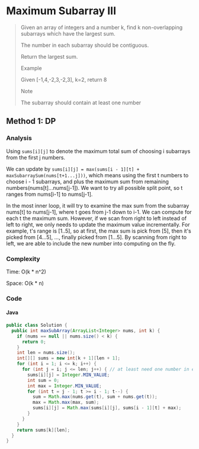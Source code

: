 # Maximum Subarray III
> Given an array of integers and a number k, find k non-overlapping subarrays which have the largest sum.
>
> The number in each subarray should be contiguous.
>
> Return the largest sum.
>
> Example
>
> Given [-1,4,-2,3,-2,3], k=2, return 8
>
> Note
>
> The subarray should contain at least one number

## Method 1: DP
### Analysis
Using `sums[i][j]` to denote the maximum total sum of choosing i subarrays from the first j numbers. 

We can update by `sums[i][j] = max(sums[i - 1][t] + maxSubarraySum(nums[t+1...j]))`, which means using the first t numbers to choose i - 1 subarrays, and plus the maximum sum from remaining numbers(nums[t]...nums[j-1]). We want to try all possible split point, so t ranges from nums[i-1] to nums[j-1].

In the most inner loop, it will try to examine the max sum from the subarray nums[t] to nums[j-1], where t goes from j-1 down to i-1. We can compute for each t the maximum sum. However, if we scan from right to left instead of left to right, we only needs to update the maximum value incrementally. For example, t's range is [1..5], so at first, the max sum is pick from [5], then it's picked from [4...5], ..., finally picked from [1...5]. By scanning from right to left, we are able to include the new number into computing on the fly. 

### Complexity
Time: O(k * n^2)

Space: O(k * n)

### Code
#### Java
```java
public class Solution {
  public int maxSubArray(ArrayList<Integer> nums, int k) {
    if (nums == null || nums.size() < k) {
      return 0;
    }
    int len = nums.size();
    int[][] sums = new int[k + 1][len + 1];
    for (int i = 1; i <= k; i++) {
      for (int j = i; j <= len; j++) { // at least need one number in each subarray
        sums[i][j] = Integer.MIN_VALUE;
        int sum = 0;
        int max = Integer.MIN_VALUE;
        for (int t = j - 1; t >= i - 1; t--) {
          sum = Math.max(nums.get(t), sum + nums.get(t));
          max = Math.max(max, sum);
          sums[i][j] = Math.max(sums[i][j], sums[i - 1][t] + max);
        }
      }
    }
    return sums[k][len];
  }
}
```
